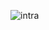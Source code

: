 ![intra](https://user-images.githubusercontent.com/74882773/150122190-77f0d8d4-b19e-410d-82af-efe365ff038b.png)

